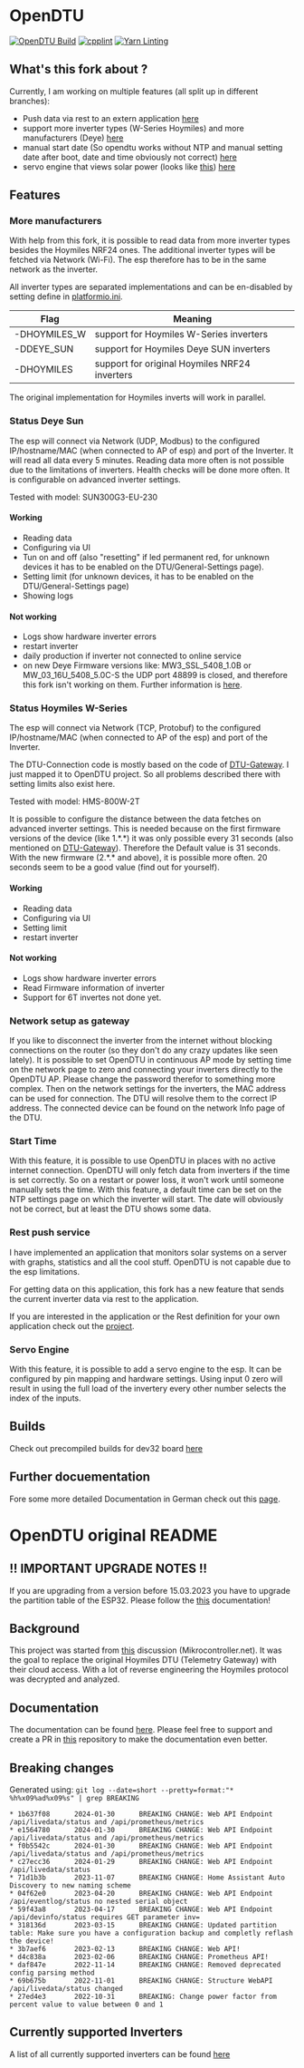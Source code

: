 # OpenDTU

[![OpenDTU Build](https://github.com/tbnobody/OpenDTU/actions/workflows/build.yml/badge.svg)](https://github.com/tbnobody/OpenDTU/actions/workflows/build.yml)
[![cpplint](https://github.com/tbnobody/OpenDTU/actions/workflows/cpplint.yml/badge.svg)](https://github.com/tbnobody/OpenDTU/actions/workflows/cpplint.yml)
[![Yarn Linting](https://github.com/tbnobody/OpenDTU/actions/workflows/yarnlint.yml/badge.svg)](https://github.com/tbnobody/OpenDTU/actions/workflows/yarnlint.yml)

## What's this fork about ?

Currently, I am working on multiple features (all split up in different branches):

- Push data via rest to an extern application [here](https://github.com/tost11/OpenDTU-Push-Rest-API/tree/feature/push-rest-api)
- support more inverter types (W-Series Hoymiles) and more manufacturers (Deye) [here](https://github.com/tost11/OpenDTU-Push-Rest-API-and-Deye-Sun/tree/feature/more-manufacturers)
- manual start date (So opendtu works without NTP and manual setting date after boot, date and time obviously not correct) [here](https://github.com/tost11/OpenDTU-Push-Rest-API-and-Deye-Sun/tree/feature/default-start-date)
- servo engine that views solar power (looks like [this](https://itgrufti.de/solar/monitoring/eine-solar-anzeige-fuer-die-kita/)) [here](https://github.com/tost11/OpenDTU-Push-Rest-API-and-Deye-Sun/tree/feature/servo)

## Features

### More manufacturers

With help from this fork, it is possible to read data from more inverter types besides the Hoymiles NRF24 ones.
The additional inverter types will be fetched via Network (Wi-Fi). The esp therefore has to be in the same network as the inverter.

All inverter types are separated implementations and can be en-disabled by setting define in [platformio.ini](platformio.ini).

| Flag         | Meaning                                       |
|--------------|-----------------------------------------------|
| -DHOYMILES_W | support for Hoymiles W-Series inverters       |
| -DDEYE_SUN   | support for Hoymiles Deye SUN inverters       |
| -DHOYMILES   | support for original Hoymiles NRF24 inverters |

The original implementation for Hoymiles inverts will work in parallel.

### Status Deye Sun

The esp will connect via Network (UDP, Modbus) to the configured IP/hostname/MAC (when connected to AP of esp) and port of the Inverter.
It will read all data every 5 minutes. Reading data more often is not possible due to the limitations of inverters.
Health checks will be done more often. It is configurable on advanced inverter settings.

Tested with model: SUN300G3-EU-230

#### Working

- Reading data
- Configuring via UI
- Tun on and off (also "resetting" if led permanent red, for unknown devices it has to be enabled on the DTU/General-Settings page).
- Setting limit (for unknown devices, it has to be enabled on the DTU/General-Settings page)
- Showing logs

#### Not working

- Logs show hardware inverter errors
- restart inverter
- daily production if inverter not connected to online service
- on new Deye Firmware versions like: MW3_SSL_5408_1.0B or MW_03_16U_5408_5.0C-S the UDP port 48899 is closed, and therefore this fork isn't working on them. Further information is [here](https://github.com/tost11/OpenDTU-Push-Rest-API-and-Deye-Sun/issues/8).

### Status Hoymiles W-Series

The esp will connect via Network (TCP, Protobuf) to the configured IP/hostname/MAC (when connected to AP of the esp) and port of the Inverter.

The DTU-Connection code is mostly based on the code of [DTU-Gateway](https://github.com/ohAnd/dtuGateway). I just mapped it to OpenDTU project. So all problems described there with setting limits also exist here.

Tested with model: HMS-800W-2T

It is possible to configure the distance between the data fetches on advanced inverter settings. This is needed because on the first firmware
versions of the device (like 1.\*.\*) it was only possible every 31 seconds (also mentioned on [DTU-Gateway](https://github.com/ohAnd/dtuGateway)). Therefore the
Default value is 31 seconds. With the new firmware (2.\*.\* and above), it is possible more often. 20 seconds seem to be a good value (find out for yourself).

#### Working

- Reading data
- Configuring via UI
- Setting limit
- restart inverter

#### Not working

- Logs show hardware inverter errors
- Read Firmware information of inverter
- Support for 6T invertes not done yet.

### Network setup as gateway

If you like to disconnect the inverter from the internet without blocking connections on the router (so they don't do any crazy updates like seen lately).
It is possible to set OpenDTU in continuous AP mode by setting time on the network page to zero and connecting your inverters directly to the OpenDTU AP.
Please change the password therefor to something more complex. Then on the network settings for the inverters, the MAC address
can be used for connection. The DTU will resolve them to the correct IP address. The connected device can be found on the network Info page of the DTU.

### Start Time

With this feature, it is possible to use OpenDTU in places with no active internet connection. OpenDTU will only fetch data from inverters 
if the time is set correctly. So on a restart or power loss, it won't work until someone manually sets the time. 
With this feature, a default time can be set on the NTP settings page on which the inverter will start. The date will obviously not be correct, 
but at least the DTU shows some data.

### Rest push service

I have implemented an application that monitors solar systems on a server with graphs, statistics and all the cool stuff.
OpenDTU is not capable due to the esp limitations.

For getting data on this application, this fork has a new feature that sends the current inverter data via rest to the application.

If you are interested in the application or the Rest definition for your own application
check out the [project](https://github.com/tost11/solar-monitoring).

### Servo Engine

With this feature, it is possible to add a servo engine to the esp. It can be configured by pin mapping and hardware settings.
Using input 0 zero will result in using the full load of the invertery every other number selects the index of the inputs.

## Builds

Check out precompiled builds for dev32 board [here](builds)

## Further docuementation

Fore some more detailed Documentation in German check out this [page](https://itgrufti.de/solar/).

# OpenDTU original README

## !! IMPORTANT UPGRADE NOTES !!

If you are upgrading from a version before 15.03.2023 you have to upgrade the partition table of the ESP32. Please follow the [this](docs/UpgradePartition.md) documentation!

## Background

This project was started from [this](https://www.mikrocontroller.net/topic/525778) discussion (Mikrocontroller.net).
It was the goal to replace the original Hoymiles DTU (Telemetry Gateway) with their cloud access. With a lot of reverse engineering the Hoymiles protocol was decrypted and analyzed.

## Documentation

The documentation can be found [here](https://tbnobody.github.io/OpenDTU-docs/).
Please feel free to support and create a PR in [this](https://github.com/tbnobody/OpenDTU-docs) repository to make the documentation even better.

## Breaking changes

Generated using: `git log --date=short --pretty=format:"* %h%x09%ad%x09%s" | grep BREAKING`

```code
* 1b637f08      2024-01-30      BREAKING CHANGE: Web API Endpoint /api/livedata/status and /api/prometheus/metrics
* e1564780      2024-01-30      BREAKING CHANGE: Web API Endpoint /api/livedata/status and /api/prometheus/metrics
* f0b5542c      2024-01-30      BREAKING CHANGE: Web API Endpoint /api/livedata/status and /api/prometheus/metrics
* c27ecc36      2024-01-29      BREAKING CHANGE: Web API Endpoint /api/livedata/status
* 71d1b3b       2023-11-07      BREAKING CHANGE: Home Assistant Auto Discovery to new naming scheme
* 04f62e0       2023-04-20      BREAKING CHANGE: Web API Endpoint /api/eventlog/status no nested serial object
* 59f43a8       2023-04-17      BREAKING CHANGE: Web API Endpoint /api/devinfo/status requires GET parameter inv=
* 318136d       2023-03-15      BREAKING CHANGE: Updated partition table: Make sure you have a configuration backup and completly reflash the device!
* 3b7aef6       2023-02-13      BREAKING CHANGE: Web API!
* d4c838a       2023-02-06      BREAKING CHANGE: Prometheus API!
* daf847e       2022-11-14      BREAKING CHANGE: Removed deprecated config parsing method
* 69b675b       2022-11-01      BREAKING CHANGE: Structure WebAPI /api/livedata/status changed
* 27ed4e3       2022-10-31      BREAKING: Change power factor from percent value to value between 0 and 1
```

## Currently supported Inverters

A list of all currently supported inverters can be found [here](https://www.opendtu.solar/hardware/inverter_overview/)

